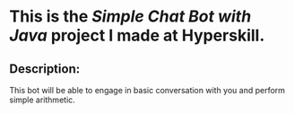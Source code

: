 # This is the *Simple Chat Bot with Java* project I made at Hyperskill.

## Description:

<p>This bot will be able to engage in basic conversation with you and perform simple arithmetic.</p>
